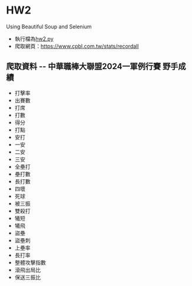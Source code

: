 # HW2
Using Beautiful Soup and Selenium
- 執行檔為[hw2.py](https://github.com/Demigodd28/LATIA112-2/blob/main/HW2/hw2.ipynb)
- 爬取網頁：<https://www.cpbl.com.tw/stats/recordall>
## 爬取資料 -- 中華職棒大聯盟2024一軍例行賽 野手成績
- 打擊率
- 出賽數
- 打席
- 打數
- 得分
- 打點
- 安打
- 一安
- 二安
- 三安
- 全壘打
- 壘打數
- 長打數
- 四壞
- 死球
- 被三振
- 雙殺打
- 犧短
- 犧飛
- 盜壘
- 盜壘刺
- 上壘率
- 長打率
- 整體攻擊指數
- 滾飛出局比
- 保送三振比
  

